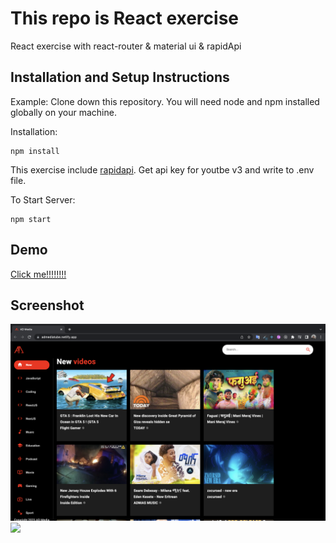 # This repo is React exercise

React exercise with react-router & material ui & rapidApi

## Installation and Setup Instructions

Example: Clone down this repository. You will need node and npm installed globally on your machine.

Installation:

    npm install

This exercise include [rapidapi](https://rapidapi.com/). Get api key for youtbe v3 and write to .env file.

To Start Server:

    npm start

## Demo

[Click me!!!!!!!!](https://admediatube.netlify.app/)

## Screenshot

![](./screen1.png)
![](./screen2.png)
